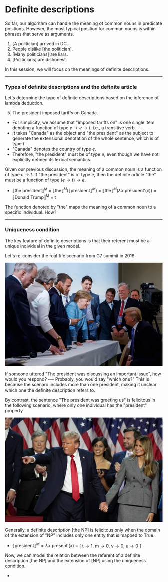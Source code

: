 # Definite descriptions

So far, our algorithm can handle the meaning of common nouns in predicate positions. However, the most typical position for common nouns is within phrases that serve as arguments. 

1. [A politician] arrived in DC.
2. People dislike [the politician].
3. [Many politicians] are liars.
4. [Politicians] are dishonest.

In this session, we will focus on the meanings of definite descriptions. 

---

### Types of definite descriptions and the definite article

Let's determine the type of definite descriptions based on the inference of lambda deduction. 

5. The president imposed tariffs on Canada.

- For simplicity, we assume that "imposed tariffs on" is one single item denoting a function of type $e \rightarrow e \rightarrow t$, i.e., a transitive verb.
- It takes "Canada" as the object and "the president" as the subject to generate the extensional denotation of the whole sentence, which is of type $t$. 
- "Canada" denotes the country of type $e$.
- Therefore, "the president" must be of type $e$, even though we have not explicitly defined its lexical semantics.  

Given our previous discussion, the meaning of a common noun is a function of type $e \rightarrow t$. If "the president" is of type $e$, then the definite article "the" must be a function of type $(e \rightarrow t) \rightarrow e$.  

- $⟦\text{the president}⟧^M$ = $⟦\text{the}⟧^M (⟦\text{president}⟧^M)$ = $⟦\text{the}⟧^M (\lambda x. \text{president}'(x))$ = $⟦\text{Donald Trump}⟧^M$ = $\text{t}$

The function denoted by "the" maps the meaning of a common noun to a specific individual. How? 

---
### Uniqueness condition

The key feature of definite descriptions is that their referent must be a unique individual in the given model.  

Let's re-consider the real-life scenario from G7 summit in 2018:

![Alt Text](https://github.com/haozeli-ling/Semantic-Analysis/blob/main/model.png)

If someone uttered "The president was discussing an important issue", how would you respond? --- Probably, you would say "which one?" This is because the scenaro includes more than one president, making it unclear which one the definite description refers to. 

By contrast, the sentence "The president was greeting us" is felicitous in the following scenario, where only one individual has the "president" property. 

![Alt Text](https://github.com/haozeli-ling/Semantic-Analysis/blob/main/model_2.png)

Generally, a definite description [the NP] is felicitous only when the domain of the extension of "NP" includes only one entity that is mapped to True. 

- $⟦\text{president}⟧^M = \lambda x. \text{present}'(x)$ = [ $\text{t} \rightarrow 1$, $\text{m} \rightarrow 0$, $\text{v} \rightarrow 0$, $\text{u} \rightarrow 0$ ]

Now, we can model the relation between the referent of a definite description [the NP] and the extension of [NP] using the uniqueness condition. 

- 

